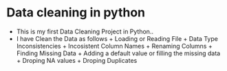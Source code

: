# Data cleaning in python
+ This is my first Data Cleaning Project in Python..
+ I have Clean the Data as follows
      + Loading or Reading File
      + Data Type Inconsistencies
      + Incosistent Column Names
      + Renaming Columns
      + Finding Missing Data
      + Adding a default value or filling the missing data
      + Droping NA values
      + Droping Duplicates

